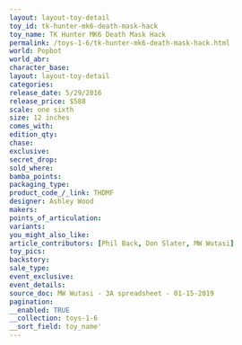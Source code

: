 ```yaml
---
layout: layout-toy-detail 
toy_id: tk-hunter-mk6-death-mask-hack
toy_name: TK Hunter MK6 Death Mask Hack
permalink: /toys-1-6/tk-hunter-mk6-death-mask-hack.html
world: Popbot
world_abr: 
character_base: 
layout: layout-toy-detail
categories: 
release_date: 5/29/2016
release_price: $588 
scale: one sixth
size: 12 inches
comes_with: 
edition_qty: 
chase: 
exclusive: 
secret_drop: 
sold_where: 
bamba_points: 
packaging_type: 
product_code_/_link: THDMF
designer: Ashley Wood
makers: 
points_of_articulation: 
variants: 
you_might_also_like: 
article_contributors: [Phil Back, Don Slater, MW Wutasi]
toy_pics: 
backstory: 
sale_type: 
event_exclusive: 
event_details: 
source_doc: MW Wutasi - 3A spreadsheet - 01-15-2019
pagination: 
__enabled: TRUE
__collection: toys-1-6
__sort_field: toy_name'
---
```

